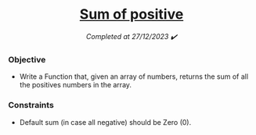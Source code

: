 <h1 align="center">
  <a href="https://www.codewars.com/kata/5715eaedb436cf5606000381/python">Sum of positive</a>
</h1>

<p align="center">
  <i align="center">Completed at 27/12/2023 ✔️</i>
</p>

### Objective

- Write a Function that, given an array of numbers, returns the sum of all the positives numbers in the array.
  
### Constraints

- Default sum (in case all negative) should be Zero (0).

